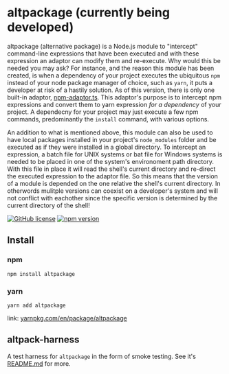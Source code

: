 # altpackage (currently being developed)

altpackage (alternative package) is a Node.js module to "intercept" command-line expressions that have been executed and with these expression an adaptor can modify them and re-execute. Why would this be needed you may ask? For instance, and the reason this module has been created, is when a dependency of your project executes the ubiquitous `npm` instead of your node package manager of choice, such as `yarn`, it puts a developer at risk of a hastily solution. As of this version, there is only one built-in adaptor, [npm-adaptor.ts](https://github.com/marckassay/altpackage/blob/master/lib/adaptor/built-in/npm-adaptor.ts). This adaptor's purpose is to intercept npm expressions and convert them to yarn expression *for a dependency* of your project. A dependecny for your project may just execute a few npm commands, predominantly the `install` command, with various options.

An addition to what is mentioned above, this module can also be used to have local packages installed in your project's `node_modules` folder and be executed as if they were installed in a global directory. To intercept an expression, a batch file for UNIX systems or bat file for Windows systems is needed to be placed in one of the system's environoment path directory. With this file in place it will read the shell's current directory and re-direct the executed expression to the adaptor file. So this means that the version of a module is depended on the one relative the shell's current directory. In otherwords mulitple versions can coexist on a developer's system and will not conflict with eachother since the specific version is determined by the current directory of the shell!

[![GitHub license](https://img.shields.io/badge/license-MIT-blue.svg)](https://github.com/marckassay/altpackage/blob/master/LICENSE) [![npm version](https://img.shields.io/npm/v/altpackage.svg?style=flat)](https://www.npmjs.com/package/altpackage)

## Install

### npm

```shell
npm install altpackage
```

### yarn

```shell
yarn add altpackage
```

link: [yarnpkg.com/en/package/altpackage](https://yarnpkg.com/en/package/altpackage)

## altpack-harness

A test harness for `altpackage` in the form of smoke testing. See it's [README.md](https://github.com/marckassay/altpackage/blob/master/harness/README.md) for more.